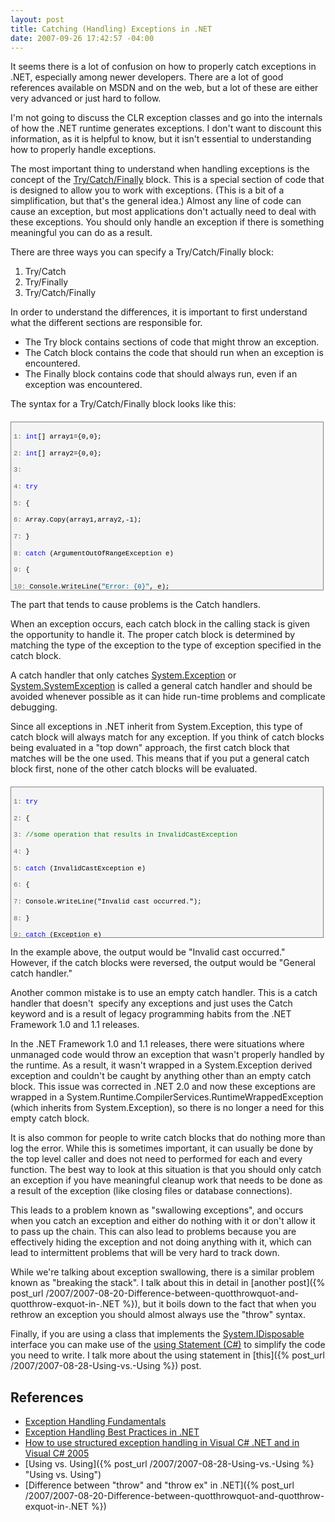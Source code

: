 ```yaml
---
layout: post
title: Catching (Handling) Exceptions in .NET
date: 2007-09-26 17:42:57 -04:00
---
```


It seems there is a lot of confusion on how to properly catch exceptions in .NET, especially among newer developers. There are a lot of good references available on MSDN and on the web, but a lot of these are either very advanced or just hard to follow.

I'm not going to discuss the CLR exception classes and go into the internals of how the .NET runtime generates exceptions. I don't want to discount this information, as it is helpful to know, but it isn't essential to understanding how to properly handle exceptions.

The most important thing to understand when handling exceptions is the concept of the [Try/Catch/Finally](http://msdn2.microsoft.com/en-us/library/xtd0s8kd(VS.80).aspx) block. This is a special section of code that is designed to allow you to work with exceptions. (This is a bit of a simplification, but that's the general idea.) Almost any line of code can cause an exception, but most applications don't actually need to deal with these exceptions. You should only handle an exception if there is something meaningful you can do as a result.

There are three ways you can specify a Try/Catch/Finally block:

1.  Try/Catch  
2.  Try/Finally  
3.  Try/Catch/Finally 

In order to understand the differences, it is important to first understand what the different sections are responsible for.

*   The Try block contains sections of code that might throw an exception. 
*   The Catch block contains the code that should run when an exception is encountered. 
*   The Finally block contains code that should always run, even if an exception was encountered. 

The syntax for a Try/Catch/Finally block looks like this:
 <div style="border-right: gray 1px solid; padding-right: 4px; border-top: gray 1px solid; padding-left: 4px; font-size: 8pt; padding-bottom: 4px; margin: 20px 0px 10px; overflow: auto; border-left: gray 1px solid; width: 97.5%; cursor: text; max-height: 600px; line-height: 12pt; padding-top: 4px; border-bottom: gray 1px solid; font-family: consolas, 'Courier New', courier, monospace; height: 260px; background-color: #f4f4f4"> <div style="padding-right: 0px; padding-left: 0px; font-size: 8pt; padding-bottom: 0px; overflow: visible; width: 100%; color: black; border-top-style: none; line-height: 12pt; padding-top: 0px; font-family: consolas, 'Courier New', courier, monospace; border-right-style: none; border-left-style: none; background-color: #f4f4f4; border-bottom-style: none">

<span style="color: #606060">   1:</span> <span style="color: #0000ff">int</span>[] array1={0,0};

<span style="color: #606060">   2:</span> <span style="color: #0000ff">int</span>[] array2={0,0};

<span style="color: #606060">   3:</span>  

<span style="color: #606060">   4:</span> <span style="color: #0000ff">try</span>

<span style="color: #606060">   5:</span> {

<span style="color: #606060">   6:</span>     Array.Copy(array1,array2,-1);

<span style="color: #606060">   7:</span> }

<span style="color: #606060">   8:</span> <span style="color: #0000ff">catch</span> (ArgumentOutOfRangeException e)

<span style="color: #606060">   9:</span> {

<span style="color: #606060">  10:</span>     Console.WriteLine(<span style="color: #006080">"Error: {0}"</span>, e);

<span style="color: #606060">  11:</span> }

<span style="color: #606060">  12:</span> <span style="color: #0000ff">finally</span>

<span style="color: #606060">  13:</span> {

<span style="color: #606060">  14:</span>     Console.WriteLine(<span style="color: #006080">"This statement is always executed."</span>);

<span style="color: #606060">  15:</span> }
</div></div>


The part that tends to cause problems is the Catch handlers. 

When an exception occurs, each catch block in the calling stack is given the opportunity to handle it. The proper catch block is determined by matching the type of the exception to the type of exception specified in the catch block.

A catch handler that only catches [System.Exception](http://msdn2.microsoft.com/en-us/library/system.exception(VS.80).aspx) or [System.SystemException](http://msdn2.microsoft.com/en-us/library/system.systemexception(VS.80).aspx) is called a general catch handler and should be avoided whenever possible as it can hide run-time problems and complicate debugging.

Since all exceptions in .NET inherit from System.Exception, this type of catch block will always match for any exception. If you think of catch blocks being evaluated in a "top down" approach, the first catch block that matches will be the one used. This means that if you put a general catch block first, none of the other catch blocks will be evaluated.

<div style="border-right: gray 1px solid; padding-right: 4px; border-top: gray 1px solid; padding-left: 4px; font-size: 8pt; padding-bottom: 4px; margin: 20px 0px 10px; overflow: auto; border-left: gray 1px solid; width: 97.5%; cursor: text; max-height: 300px; line-height: 12pt; padding-top: 4px; border-bottom: gray 1px solid; font-family: consolas, 'Courier New', courier, monospace; height: 232px; background-color: #f4f4f4">
<div style="padding-right: 0px; padding-left: 0px; font-size: 8pt; padding-bottom: 0px; overflow: visible; width: 100%; color: black; border-top-style: none; line-height: 12pt; padding-top: 0px; font-family: consolas, 'Courier New', courier, monospace; border-right-style: none; border-left-style: none; background-color: #f4f4f4; border-bottom-style: none">

<span style="color: #606060">   1:</span> <span style="color: #0000ff">try</span>

<span style="color: #606060">   2:</span> {

<span style="color: #606060">   3:</span>     <span style="color: #008000">//some operation that results in InvalidCastException</span>

<span style="color: #606060">   4:</span> }

<span style="color: #606060">   5:</span> <span style="color: #0000ff">catch</span> (InvalidCastException e)

<span style="color: #606060">   6:</span> {

<span style="color: #606060">   7:</span>     Console.WriteLine("Invalid cast occurred.");

<span style="color: #606060">   8:</span> }

<span style="color: #606060">   9:</span> <span style="color: #0000ff">catch</span> (Exception e)

<span style="color: #606060">  10:</span> {

<span style="color: #606060">  11:</span>     Console.WriteLine("General catch handler.");

<span style="color: #606060">  12:</span> }
</div></div>


In the example above, the output would be "Invalid cast occurred." However, if the catch blocks were reversed, the output would be "General catch handler."

Another common mistake is to use an empty catch handler. This is a catch handler that doesn't  specify any exceptions and just uses the Catch keyword and is a result of legacy programming habits from the .NET Framework 1.0 and 1.1 releases. 

In the .NET Framework 1.0 and 1.1 releases, there were situations where unmanaged code would throw an exception that wasn't properly handled by the runtime. As a result, it wasn't wrapped in a System.Exception derived exception and couldn't be caught by anything other than an empty catch block. This issue was corrected in .NET 2.0 and now these exceptions are wrapped in a System.Runtime.CompilerServices.RuntimeWrappedException (which inherits from System.Exception), so there is no longer a need for this empty catch block.

It is also common for people to write catch blocks that do nothing more than log the error. While this is sometimes important, it can usually be done by the top level caller and does not need to performed for each and every function. The best way to look at this situation is that you should only catch an exception if you have meaningful cleanup work that needs to be done as a result of the exception (like closing files or database connections). 

This leads to a problem known as "swallowing exceptions", and occurs when you catch an exception and either do nothing with it or don't allow it to pass up the chain. This can also lead to problems because you are effectively hiding the exception and not doing anything with it, which can lead to intermittent problems that will be very hard to track down.

While we're talking about exception swallowing, there is a similar problem known as "breaking the stack". I talk about this in detail in [another post]({% post_url /2007/2007-08-20-Difference-between-quotthrowquot-and-quotthrow-exquot-in-.NET %}), but it boils down to the fact that when you rethrow an exception you should almost always use the "throw" syntax.

Finally, if you are using a class that implements the [System.IDisposable](http://msdn2.microsoft.com/aax125c9.aspx "IDisposable Interface") interface you can make use of the [using Statement (C#)](http://msdn2.microsoft.com/library/yh598w02(VS.80).aspx "using Statement (C#)") to simplify the code you need to write. I talk more about the using statement in [this]({% post_url /2007/2007-08-28-Using-vs.-Using %}) post.

## 

## References

*   [Exception Handling Fundamentals](http://msdn2.microsoft.com/en-us/library/2w8f0bss(VS.80).aspx "Exception Handling Fundamentals")
*   [Exception Handling Best Practices in .NET](http://www.codeproject.com/dotnet/exceptionbestpractices.asp "Exception Handling Best Practices in .NET")
*   [How to use structured exception handling in Visual C# .NET and in Visual C# 2005](http://support.microsoft.com/default.aspx/kb/816157 "How to use structured exception handling in Visual C# .NET and in Visual C# 2005")
*   [Using vs. Using]({% post_url /2007/2007-08-28-Using-vs.-Using %} "Using vs. Using")
*   [Difference between "throw" and "throw ex" in .NET]({% post_url /2007/2007-08-20-Difference-between-quotthrowquot-and-quotthrow-exquot-in-.NET %})
